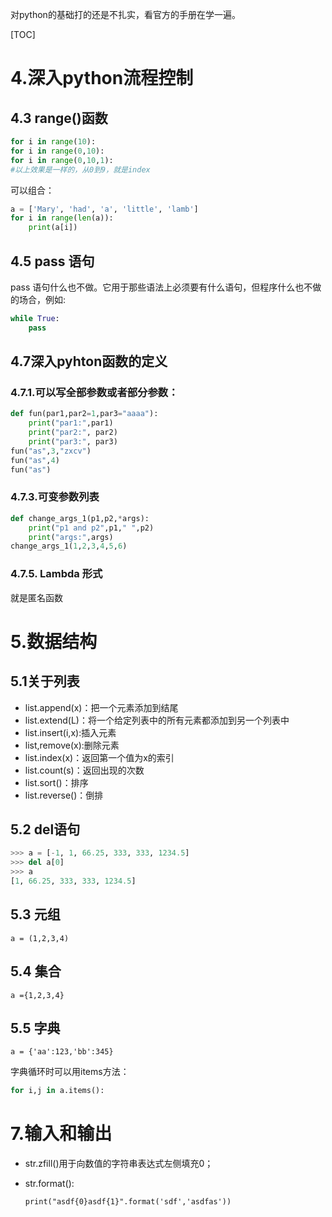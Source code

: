 对python的基础打的还是不扎实，看官方的手册在学一遍。

[TOC]









# 4.深入python流程控制

## 4.3 range()函数

```python
for i in range(10):
for i in range(0,10):
for i in range(0,10,1):
#以上效果是一样的，从0到9，就是index
```

可以组合：

```python
a = ['Mary', 'had', 'a', 'little', 'lamb']
for i in range(len(a)):
	print(a[i])
```

## 4.5 pass 语句

pass 语句什么也不做。它用于那些语法上必须要有什么语句，但程序什么也不做的场合，例如:

```python
while True:
    pass
```

## 4.7深入pyhton函数的定义

### 4.7.1.可以写全部参数或者部分参数：

```python
def fun(par1,par2=1,par3="aaaa"):
    print("par1:",par1)
    print("par2:", par2)
    print("par3:", par3)
fun("as",3,"zxcv")
fun("as",4)
fun("as")
```

### 4.7.3.可变参数列表

```python
def change_args_1(p1,p2,*args):
    print("p1 and p2",p1," ",p2)
    print("args:",args)
change_args_1(1,2,3,4,5,6)
```

### 4.7.5. Lambda 形式

就是匿名函数

# 5.数据结构

## 5.1关于列表

-   list.append(x)：把一个元素添加到结尾
-   list.extend(L)：将一个给定列表中的所有元素都添加到另一个列表中
-   list.insert(i,x):插入元素
-   list,remove(x):删除元素
-   list.index(x)：返回第一个值为x的索引
-   list.count(s)：返回出现的次数
-   list.sort()：排序
-   list.reverse()：倒排



## 5.2 del语句

```python
>>> a = [-1, 1, 66.25, 333, 333, 1234.5]
>>> del a[0]
>>> a
[1, 66.25, 333, 333, 1234.5]
```

## 5.3 元组

`a = (1,2,3,4)`

## 5.4 集合

`a ={1,2,3,4}`

## 5.5 字典

`a = {'aa':123,'bb':345}`

字典循环时可以用items方法：

```python
for i,j in a.items():
```



# 7.输入和输出

-   str.zfill()用于向数值的字符串表达式左侧填充0；

-   str.format():

    `print("asdf{0}asdf{1}".format('sdf','asdfas'))`

















